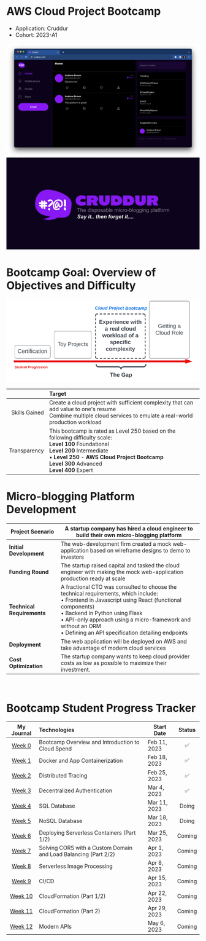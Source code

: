 # AWS Cloud Project Bootcamp




- Application: Cruddur
- Cohort: 2023-A1


<img src="_docs/assets/cruddur-screenshot.png" width="600" align="right">
<img src="_docs/assets/cruddur-banner.jpg" width="600">

<br>


# Bootcamp Goal: Overview of Objectives and Difficulty

<img src="GOAL.png">

| | Target |
| ---: | :--- |
| Skills Gained |  Create a cloud project with sufficient complexity that can add value to one's resume <br>Combine multiple cloud services to emulate a real-world production workload |
| Transparency | This bootcamp is rated as Level 250 based on the following difficulty scale: <br> **Level 100** Foundational <br> **Level 200** Intermediate <br>   • **Level 250** - **AWS Cloud Project Bootcamp** <br> **Level 300** Advanced <br> **Level 400** Expert |


# Micro-blogging Platform Development
|Project Scenario  | A startup company has hired a cloud engineer to build their own micro-blogging platform |
| --- | --- |
| **Initial Development** | The web-development firm created a mock web-application based on wireframe designs to demo to investors |
| **Funding Round** | The startup raised capital and tasked the cloud engineer with making the mock web-application production ready at scale |
| **Technical Requirements** | A fractional CTO was consulted to choose the technical requirements, which include: <br> • Frontend in Javascript using React (functional components) <br> • Backend in Python using Flask <br> • API-only approach using a micro-framework and without an ORM <br> • Defining an API specification detailing endpoints |
| **Deployment** | The web application will be deployed on AWS and take advantage of modern cloud services |
| **Cost Optimization** | The startup company wants to keep cloud provider costs as low as possible to maximize their investment. |

<br>

# Bootcamp Student Progress Tracker
| My Journal  | Technologies   | Start Date | Status|
| :---: | :--- | --- |:---: |
| [Week 0](journal/week0.md) | Bootcamp Overview and Introduction to Cloud Spend | Feb 11, 2023 |✅|
| [Week 1](journal/week1.md) | Docker and App Containerization | Feb 18, 2023 |✅|
| [Week 2](journal/week2.md) | Distributed Tracing | Feb 25, 2023 |✅|
| [Week 3](journal/week3.md) | Decentralized Authentication | Mar 4, 2023 |✅|
| [Week 4](journal/week4.md) | SQL Database | Mar 11, 2023 |Doing|
|  [Week 5](journal/week5.md) | NoSQL Database | Mar 18, 2023 |Doing|
| [Week 6](journal/week6.md) | Deploying Serverless Containers (Part 1/2) | Mar 25, 2023 |Coming|
| [Week 7](journal/week7.md)  | Solving CORS with a Custom Domain and Load Balancing (Part 2/2) | Apr 1, 2023 |Coming|
| [Week 8](journal/week8.md) | Serverless Image Processing | Apr 8, 2023 |Coming|
|  [Week 9](journal/week9.md) | CI/CD | Apr 15, 2023 |Coming|
|  [Week 10](journal/week10.md) | CloudFormation (Part 1/2) | Apr 22, 2023 |Coming|
| [Week 11](journal/week11.md)| CloudFormation (Part 2) | Apr 29, 2023 |Coming|
|  [Week 12](journal/week12.md) | Modern APIs | May 6, 2023 |Coming|

